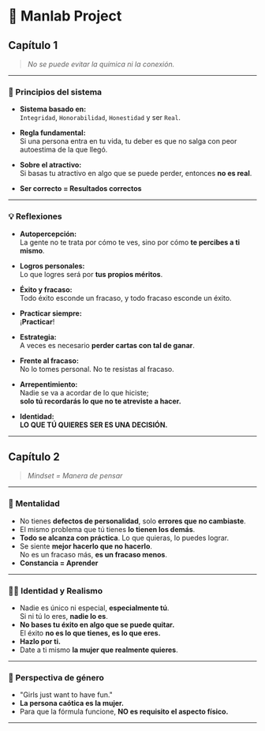 # 📘 Manlab Project

## Capítulo 1

> _No se puede evitar la química ni la conexión._

---

### 🧭 Principios del sistema

- **Sistema basado en:**  
  `Integridad`, `Honorabilidad`, `Honestidad` y ser `Real`.

- **Regla fundamental:**  
  Si una persona entra en tu vida, tu deber es que no salga con peor autoestima de la que llegó.

- **Sobre el atractivo:**  
  Si basas tu atractivo en algo que se puede perder, entonces **no es real**.

- **Ser correcto = Resultados correctos**

---

### 💡 Reflexiones

- **Autopercepción:**  
  La gente no te trata por cómo te ves, sino por cómo **te percibes a ti mismo**.

- **Logros personales:**  
  Lo que logres será por **tus propios méritos**.

- **Éxito y fracaso:**  
  Todo éxito esconde un fracaso, y todo fracaso esconde un éxito.

- **Practicar siempre:**  
  ¡**Practicar**!

- **Estrategia:**  
  A veces es necesario **perder cartas con tal de ganar**.

- **Frente al fracaso:**  
  No lo tomes personal. No te resistas al fracaso.

- **Arrepentimiento:**  
  Nadie se va a acordar de lo que hiciste;  
  **solo tú recordarás lo que no te atreviste a hacer.**

- **Identidad:**  
  **LO QUE TÚ QUIERES SER ES UNA DECISIÓN.**

---

## Capítulo 2

> _Mindset = Manera de pensar_

---

### 🧠 Mentalidad

- No tienes **defectos de personalidad**, solo **errores que no cambiaste**.
- El mismo problema que tú tienes **lo tienen los demás**.
- **Todo se alcanza con práctica**. Lo que quieras, lo puedes lograr.
- Se siente **mejor hacerlo que no hacerlo**.  
  No es un fracaso más, **es un fracaso menos**.
- **Constancia = Aprender**

---

### 🧍‍♂️ Identidad y Realismo

- Nadie es único ni especial, **especialmente tú**.  
  Si ni tú lo eres, **nadie lo es**.
- **No bases tu éxito en algo que se puede quitar.**  
  El éxito **no es lo que tienes, es lo que eres.**
- **Hazlo por ti.**
- Date a ti mismo **la mujer que realmente quieres**.

---

### 🔄 Perspectiva de género

- "Girls just want to have fun."
- **La persona caótica es la mujer.**
- Para que la fórmula funcione, **NO es requisito el aspecto físico.**

---

